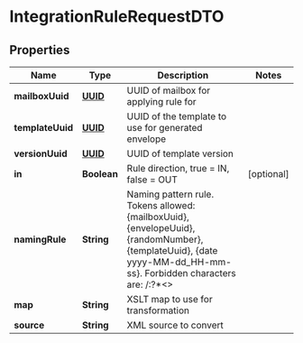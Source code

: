 # IntegrationRuleRequestDTO

## Properties
Name | Type | Description | Notes
------------ | ------------- | ------------- | -------------
**mailboxUuid** | [**UUID**](UUID.md) | UUID of mailbox for applying rule for | 
**templateUuid** | [**UUID**](UUID.md) | UUID of the template to use for generated envelope | 
**versionUuid** | [**UUID**](UUID.md) | UUID of template version | 
**in** | **Boolean** | Rule direction, true &#x3D; IN, false &#x3D; OUT |  [optional]
**namingRule** | **String** | Naming pattern rule. Tokens allowed: {mailboxUuid}, {envelopeUuid}, {randomNumber}, {templateUuid}, {date yyyy-MM-dd_HH-mm-ss}. Forbidden characters are: /:?*&lt;&gt;| |  [optional]
**map** | **String** | XSLT map to use for transformation | 
**source** | **String** | XML source to convert | 
